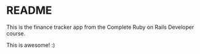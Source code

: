 # README

This is the finance tracker app from the Complete Ruby on Rails Developer course.

This is awesome!
:)

